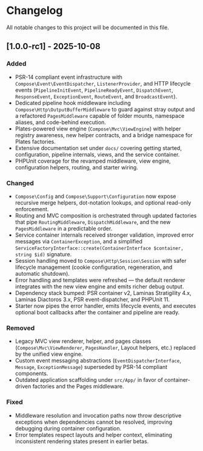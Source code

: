 # Changelog

All notable changes to this project will be documented in this file.

## [1.0.0-rc1] - 2025-10-08

### Added
- PSR-14 compliant event infrastructure with `Compose\Event\EventDispatcher`, `ListenerProvider`, and HTTP lifecycle events (`PipelineInitEvent`, `PipelineReadyEvent`, `DispatchEvent`, `ResponseEvent`, `ExceptionEvent`, `RouteEvent`, and `BroadcastEvent`).
- Dedicated pipeline hook middleware including `Compose\Http\OutputBufferMiddleware` to guard against stray output and a refactored `PagesMiddleware` capable of folder mounts, namespace aliases, and code-behind execution.
- Plates-powered view engine (`Compose\Mvc\ViewEngine`) with helper registry awareness, new helper contracts, and a bridge namespace for Plates factories.
- Extensive documentation set under `docs/` covering getting started, configuration, pipeline internals, views, and the service container.
- PHPUnit coverage for the revamped middleware, view engine, configuration helpers, routing, and starter wiring.

### Changed
- `Compose\Config` and `Compose\Support\Configuration` now expose recursive merge helpers, dot-notation lookups, and optional read-only enforcement.
- Routing and MVC composition is orchestrated through updated factories that pipe `RoutingMiddleware`, `DispatchMiddleware`, and the new `PagesMiddleware` in a predictable order.
- Service container internals received stronger validation, improved error messages via `ContainerException`, and a simplified `ServiceFactoryInterface::create(ContainerInterface $container, string $id)` signature.
- Session handling moved to `Compose\Http\Session\Session` with safer lifecycle management (cookie configuration, regeneration, and automatic shutdown).
- Error handling and templates were refreshed — the default renderer integrates with the new view engine and emits richer debug output.
- Dependency stack bumped: PSR container v2, Laminas Stratigility 4.x, Laminas Diactoros 3.x, PSR event-dispatcher, and PHPUnit 11.
- Starter now pipes the error handler, emits lifecycle events, and executes optional boot callbacks after the container and pipeline are ready.

### Removed
- Legacy MVC view renderer, helper, and pages classes (`Compose\Mvc\ViewRenderer`, `PagesHandler`, Layout helpers, etc.) replaced by the unified view engine.
- Custom event messaging abstractions (`EventDispatcherInterface`, `Message`, `ExceptionMessage`) superseded by PSR-14 compliant components.
- Outdated application scaffolding under `src/App/` in favor of container-driven factories and the Pages middleware.

### Fixed
- Middleware resolution and invocation paths now throw descriptive exceptions when dependencies cannot be resolved, improving debugging during container configuration.
- Error templates respect layouts and helper context, eliminating inconsistent rendering states present in earlier betas.
